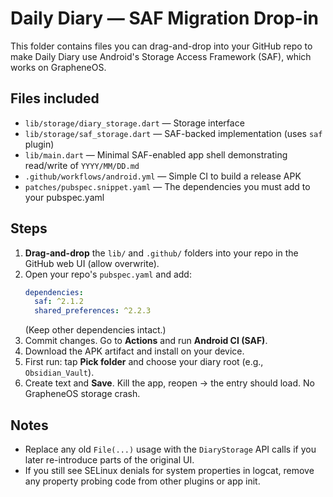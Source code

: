 # Daily Diary — SAF Migration Drop-in

This folder contains files you can drag-and-drop into your GitHub repo to make
Daily Diary use Android's Storage Access Framework (SAF), which works on GrapheneOS.

## Files included

- `lib/storage/diary_storage.dart` — Storage interface
- `lib/storage/saf_storage.dart` — SAF-backed implementation (uses `saf` plugin)
- `lib/main.dart` — Minimal SAF-enabled app shell demonstrating read/write of `YYYY/MM/DD.md`
- `.github/workflows/android.yml` — Simple CI to build a release APK
- `patches/pubspec.snippet.yaml` — The dependencies you must add to your pubspec.yaml

## Steps

1. **Drag-and-drop** the `lib/` and `.github/` folders into your repo in the GitHub web UI (allow overwrite).
2. Open your repo's `pubspec.yaml` and add:
   ```yaml
   dependencies:
     saf: ^2.1.2
     shared_preferences: ^2.2.3
   ```
   (Keep other dependencies intact.)
3. Commit changes. Go to **Actions** and run **Android CI (SAF)**.
4. Download the APK artifact and install on your device.
5. First run: tap **Pick folder** and choose your diary root (e.g., `Obsidian_Vault`).
6. Create text and **Save**. Kill the app, reopen → the entry should load. No GrapheneOS storage crash.

## Notes

- Replace any old `File(...)` usage with the `DiaryStorage` API calls if you later re-introduce parts of the original UI.
- If you still see SELinux denials for system properties in logcat, remove any property probing code from other plugins or app init.

